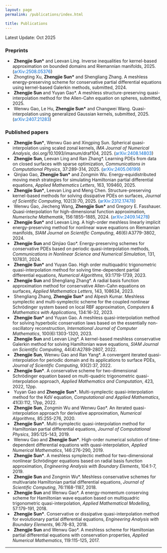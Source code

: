 ```yaml
---
layout: page
permalink: /publications/index.html

title: Publications
---
```


Latest Update: Oct 2025

<h3 style="margin-bottom: 15px; font-family: inherit;">Preprints</h3>
<ul class="compact-list">
    
<li>&nbsp;<strong>Zhengjie Sun*</strong> and Leevan Ling. Inverse inequalities for kernel-based approximation on bounded domains and Riemannian manifolds, 2025. (<a href="https://arxiv.org/abs/2508.05376" style="color: #0066cc; text-decoration: none;">arXiv:2508.05376</a>)</li>
    
<li>&nbsp;Zhongting Xu, <strong>Zhengjie Sun*</strong> and Shengliang Zhang. A meshless energy-preserving scheme for conservative partial differential equations using kernel-based Galerkin methods, submitted, 2024. </li>
    
<li>&nbsp;<strong>Zhengjie Sun</strong> and Yuyan Gao*. A meshless structure-preserving quasi-interpolation method for the Allen-Cahn equation on spheres, submitted, 2025. </li>
    
<li>&nbsp;Wenwu Gao, Le Hu, <strong>Zhengjie Sun*</strong> and Changwei Wang. Quasi-interpolation using generalized Gaussian kernels, submitted, 2025. (<a href="https://arxiv.org/abs/2407.21283" style="color: #0066cc; text-decoration: none;">arXiv:2407.21283</a>)</li>
    
</ul>


<h3 style="margin-bottom: 15px; font-family: inherit;">Published papers</h3>

<ul class="compact-list">
<li>&nbsp;<strong>Zhengjie Sun*</strong>, Wenwu Gao and Xingping Sun. Spherical quasi-interpolation using scaled zonal kernels, <i>IMA Journal of Numerical Analysis</i>, doi.org/10.1093/imanum/draf104, 2025. (<a href="https://arxiv.org/abs/2408.14803" style="color: #0066cc; text-decoration: none;">arXiv:2408.14803</a>)</li>
    
<li>&nbsp;<strong>Zhengjie Sun</strong>, Leevan Ling and Ran Zhang*. Learning PDEs from data on closed surfaces with sparse optimization, <i>Communications in Computational Physics</i>, 37:289-314, 2025. 
(<a href="https://arxiv.org/abs/2405.06199" style="color: #0066cc; text-decoration: none;">arXiv:2405.06199</a>)</li>
    
<li>&nbsp;Qinjiao Gao, <strong>Zhengjie Sun*</strong> and Zongmin Wu. Energy-equidistributed moving mesh strategies for simulating Hamiltonian partial differential equations, <i>Applied Mathematics Letters</i>, 163, 109460, 2025. </li>
    
<li>&nbsp;<strong>Zhengjie Sun*</strong>, Leevan Ling and Meng Chen. Structure-preserving kernel-based methods for solving dissipative PDEs on surfaces, <i>Journal of Scientific Computing</i>, 102(3):70, 2025.
(<a href="https://arxiv.org/abs/2312.17478" style="color: #0066cc; text-decoration: none;">arXiv:2312.17478</a>)</li>

<li>&nbsp;Wenwu Gao, Jiecheng Wang, <strong>Zhengjie Sun*</strong> and Gregory E. Fasshauer. Quasi-interpolation for high-dimensional function approximation, <i>Numerische Mathematik</i>, 156:1855–1885, 2024.
 (<a href="https://arxiv.org/abs/2409.14278" style="color: #0066cc; text-decoration: none;">arXiv:2409.14278</a>)</li>

<li>&nbsp;<strong>Zhengjie Sun*</strong> and Leevan Ling. A high-order meshless linearly implicit energy-preserving method for nonlinear wave equations on Riemannian manifolds, <i>SIAM Journal on Scientific Computing</i>, 46(6):A3779-3802, 2024. </li>

<li>&nbsp;<strong>Zhengjie Sun</strong> and Qinjiao Gao*. Energy-preserving schemes for conservative PDEs based on periodic quasi-interpolation methods, <i>Communications in Nonlinear Science and Numerical Simulation</i>, 131, 107831, 2024. </li>

<li>&nbsp;<strong>Zhengjie Sun*</strong> and Yuyan Gao. High order multiquadric trigonometric quasi-interpolation method for solving time-dependent partial differential equations, <i>Numerical Algorithms</i>, 93:1719-1739, 2023. </li>

<li>&nbsp;<strong>Zhengjie Sun</strong> and Shengliang Zhang*. A radial basis function approximation method for conservative Allen-Cahn equations on surfaces, <i>Applied Mathematics Letters</i>, 143, 108634, 2023. </li>

<li>&nbsp;Shengliang Zhang, <strong>Zhengjie Sun*</strong> and Alpesh Kumar. Meshless symplectic and multi-symplectic scheme for the coupled nonlinear Schrödinger system based on local RBF approximation, <i>Computers & Mathematics with Applications</i>, 134:16-32, 2023. </li>

<li>&nbsp;<strong>Zhengjie Sun*</strong> and Yuyan Gao. A meshless quasi-interpolation method for solving hyperbolic conservation laws based on the essentially non-oscillatory reconstruction, <i>International Journal of Computer Mathematics</i>, 100(6):1303-1320, 2023. </li>

<li>&nbsp;<strong>Zhengjie Sun</strong> and Leevan Ling*. A kernel-based meshless conservative Galerkin method for solving Hamiltonian wave equations, <i>SIAM Journal on Scientific Computing</i>, 44(4):A2789-2807, 2022. </li>

<li>&nbsp;<strong>Zhengjie Sun</strong>, Wenwu Gao and Ran Yang*. A convergent iterated quasi-interpolation for periodic domain and its applications to surface PDEs, <i>Journal of Scientific Computing</i>, 93(2):37, 2022. </li>

<li>&nbsp;<strong>Zhengjie Sun*</strong>. A conservative scheme for two-dimensional Schrödinger equation based on multi-quadric trigonometric quasi-interpolation approach, <i>Applied Mathematics and Computation</i>, 423, 2022, 12pp. </li>

<li>&nbsp;Yuyan Gao and <strong>Zhengjie Sun*</strong>. Multi-symplectic quasi-interpolation method for the KdV equation, <i>Computational and Applied Mathematics</i>, 41(3):112, 17pp, 2022. </li>

<li>&nbsp;<strong>Zhengjie Sun</strong>, Zongmin Wu and Wenwu Gao*. An iterated quasi-interpolation approach for derivative approximation, <i>Numerical Algorithms</i>, 85:255-276, 2020. </li>

<li>&nbsp;<strong>Zhengjie Sun*</strong>. Multi-symplectic quasi-interpolation method for Hamiltonian partial differential equations, <i>Journal of Computational Physics</i>, 395:125-143, 2019. </li>

<li>&nbsp;Wenwu Gao and <strong>Zhengjie Sun*</strong>. High-order numerical solution of time-dependent differential equations with quasi-interpolation, <i>Applied Numerical Mathematics</i>, 146:276-290, 2019. </li>

<li>&nbsp;<strong>Zhengjie Sun*</strong>. A meshless symplectic method for two-dimensional nonlinear Schrödinger equations based on radial basis function approximation, <i>Engineering Analysis with Boundary Elements</i>, 104:1-7, 2019. </li>

<li>&nbsp;<strong>Zhengjie Sun</strong> and Zongmin Wu*. Meshless conservative schemes for multivariate Hamiltonian partial differential equations, <i>Journal of Scientific Computing</i>, 76:1168-1187, 2018. </li>

<li>&nbsp;<strong>Zhengjie Sun</strong> and Wenwu Gao*. A energy-momentum conserving scheme for Hamiltonian wave equation based on multiquadric trigonometric quasi-interpolation, <i>Applied Mathematical Modelling</i>, 57:179-191, 2018. </li>

<li>&nbsp;<strong>Zhengjie Sun*</strong>. Conservative or dissipative quasi-interpolation method for evolutionary partial differential equations, <i>Engineering Analysis with Boundary Elements</i>, 96:78-83, 2018. </li>
     
<li>&nbsp;<strong>Zhengjie Sun</strong> and Wenwu Gao*. A meshless scheme for Hamiltonian partial differential equations with conservation properties, <i>Applied Numerical Mathematics</i>, 119:115-125, 2017. </li>


</ul>

---


